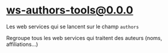 # ws-authors-tools@0.0.0

Les web services qui se lancent sur le champ `authors`

Regroupe tous les web services qui traitent des auteurs (noms, affiliations...)
